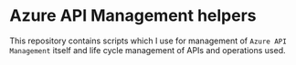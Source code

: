 # Azure API Management helpers
This repository contains scripts which I use for management of ```Azure API Management``` itself and life cycle management of APIs and operations used.

